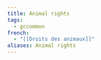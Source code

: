 ```yaml
---
title: Animal rights
tags:
  - gccommon
french:
  - "[[Droits des animaux]]"
aliases: Animal rights
---
```

